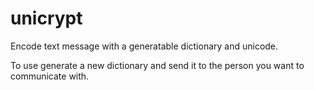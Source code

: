 # unicrypt
Encode text message with a generatable dictionary and unicode.

To use generate a new dictionary and send it to the person you want to communicate with.
